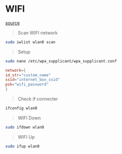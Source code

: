 # WIFI

[source](https://www.raspberrypi.org/documentation/configuration/wireless/wireless-cli.md)

> Scan WIFI network

```bash
sudo iwlist wlan0 scan
```

> Setup

```bash
sudo nano /etc/wpa_supplicant/wpa_supplicant.conf
```

```conf
network={
id_str="custom_name"
ssid="internet_box_ssid"
psk="wifi_password"
}
```

> Check if connecter

```bash
ifconfig wlan0
```

> WIFI Down

```bash
sudo ifdown wlan0
```

> WIFI Up

```bash
sudo ifup wlan0
```
